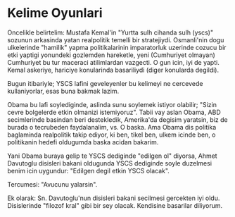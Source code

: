 # Kelime Oyunlari

Oncelikle belirtelim: Mustafa Kemal'in "Yurtta sulh cihanda sulh (yscs)" sozunun arkasinda yatan realpolitik temelli bir stratejiydi. Osmanli'nin dogu ulkelerinde "hamilik" yapma politikalarinin imparatorluk uzerinde cozucu bir etki yaptigi yonundeki gozlemden hareketle, yeni (Cumhuriyet olmayan) Cumhuriyet bu tur maceraci atilimlardan vazgecti. O gun icin, iyi de yapti. Kemal askeriye, hariciye konularinda basariliydi (diger konularda degildi).

Bugun itibariyle; YSCS lafini geveleyenler bu kelimeyi ne cercevede kullaniyorlar, esas buna bakmak lazim.

Obama bu lafi soylediginde, aslinda sunu soylemek istiyor olabilir; "Sizin cevre bolgelerde etkin olmanizi istemiyoruz". Tabii vay aslan Obama, ABD secimlerinde basindan beri destekledik, Amerika'da degisim yaratsin, biz de burada o tecrubeden faydalanalim, vs. O baska. Ama Obama dis politika baglaminda realpolitik takip ediyor, ki ben, tikel ben, ulkem icinde ben, o politikanin hedefi oldugumda baska acidan bakarim.

Yani Obama buraya gelip te YSCS dediginde "edilgen ol" diyorsa, Ahmet Davutoglu disisleri bakani oldugunda YSCS dediginde soyle duzelmesi benim icin uygundur: "Edilgen degil etkin YSCS olacak".

Tercumesi: "Avucunu yalarsin".

Ek olarak: Sn. Davutoglu'nun disisleri bakani secilmesi gercekten iyi oldu. Disislerinde "filozof kral" gibi bir sey olacak. Kendisine basarilar diliyorum.
